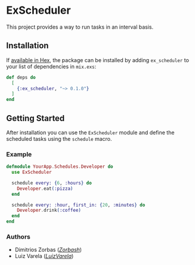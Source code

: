 # ExScheduler

This project provides a way to run tasks in an interval basis.

## Installation

If [available in Hex](https://hex.pm/docs/publish), the package can be installed
by adding `ex_scheduler` to your list of dependencies in `mix.exs`:

```elixir
def deps do
  [
    {:ex_scheduler, "~> 0.1.0"}
  ]
end
```

## Getting Started

After installation you can use the `ExScheduler` module and define the scheduled tasks using the `schedule` macro.

### Example

```elixir
defmodule YourApp.Schedules.Developer do
  use ExScheduler

  schedule every: {6, :hours} do
    Developer.eat(:pizza)
  end

  schedule every: :hour, first_in: {20, :minutes} do
    Developer.drink(:coffee)
  end
end
```

### Authors

- Dimitrios Zorbas (*[Zorbash](https://github.com/Zorbash)*)
- Luiz Varela (*[LuizVarela](https://github.com/Luizvarela)*)

